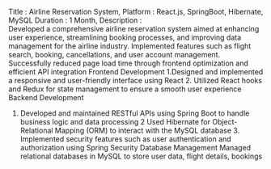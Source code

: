 Title	:	 Airline Reservation System,
Platform	:	 React.js, SpringBoot, Hibernate, MySQL
Duration	:	 1 Month,
Description	:	
Developed a comprehensive airline reservation system aimed at enhancing user experience, streamlining booking processes, 
and improving data management for the airline industry. Implemented features such as flight search, booking, cancellations, and user account management. 
Successfully reduced page load time through frontend optimization and efficient API integration Frontend Development 1.Designed and implemented a 
responsive and user-friendly interface using React 2. Utilized React hooks and Redux for state management to ensure a smooth user experience Backend Development 
1. Developed and maintained RESTful APIs using Spring Boot to handle business logic and data processing 2 Used Hibernate for Object-Relational 
Mapping (ORM) to interact with the MySQL database 3. Implemented security features such as user authentication and authorization using Spring Security
Database Management Managed relational databases in MySQL to store user data, flight details, bookings
